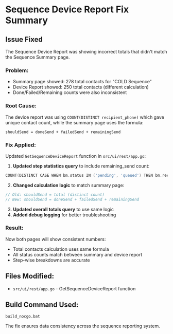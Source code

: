 # Sequence Device Report Fix Summary

## Issue Fixed
The Sequence Device Report was showing incorrect totals that didn't match the Sequence Summary page.

### Problem:
- Summary page showed: 278 total contacts for "COLD Sequence"
- Device Report showed: 250 total contacts (different calculation)
- Done/Failed/Remaining counts were also inconsistent

### Root Cause:
The device report was using `COUNT(DISTINCT recipient_phone)` which gave unique contact count, while the summary page uses the formula:
```
shouldSend = doneSend + failedSend + remainingSend
```

### Fix Applied:
Updated `GetSequenceDeviceReport` function in `src/ui/rest/app.go`:

1. **Updated step statistics query** to include remaining_send count:
```go
COUNT(DISTINCT CASE WHEN bm.status IN ('pending', 'queued') THEN bm.recipient_phone END) as remaining_send
```

2. **Changed calculation logic** to match summary page:
```go
// Old: shouldSend = total (distinct count)
// New: shouldSend = doneSend + failedSend + remainingSend
```

3. **Updated overall totals query** to use same logic
4. **Added debug logging** for better troubleshooting

### Result:
Now both pages will show consistent numbers:
- Total contacts calculation uses same formula
- All status counts match between summary and device report
- Step-wise breakdowns are accurate

## Files Modified:
- `src/ui/rest/app.go` - GetSequenceDeviceReport function

## Build Command Used:
```
build_nocgo.bat
```

The fix ensures data consistency across the sequence reporting system.